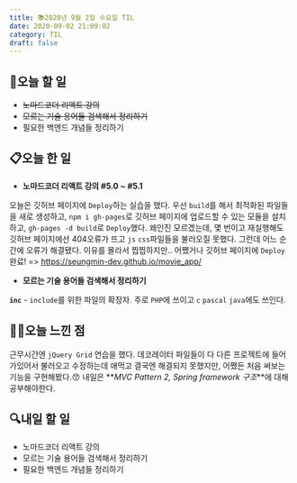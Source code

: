 ```yaml
---
title: 📚2020년 9월 2일 수요일 TIL
date: 2020-09-02 21:09:02
category: TIL
draft: false
---
```


## 🥅오늘 할 일

- ~~노마드코더 리액트 강의~~
- ~~모르는 기술 용어들 검색해서 정리하기~~
- 필요한 백엔드 개념들 정리하기

## 📋오늘 한 일

- **노마드코더 리액트 강의 #5.0 ~ #5.1**

오늘은 깃허브 페이지에 `Deploy`하는 실습을 했다. 우선 `build`를 해서 최적화된 파일들을 새로 생성하고, `npm i gh-pages`로 깃허브 페이지에 업로드할 수 있는 모듈을 설치하고, `gh-pages -d build`로 `Deploy`했다. 왜인진 모르겠는데, 몇 번이고 재실행해도 깃허브 페이지에선 404오류가 뜨고 `js` `css`파일들을 불러오질 못했다. 그런데 어느 순간에 오류가 해결됐다. 이유를 몰라서 찝찝하지만.. 어쨌거나 깃허브 페이지에 `Deploy` 완료! => https://seungmin-dev.github.io/movie_app/

- **모르는 기술 용어들 검색해서 정리하기**

**`inc`** - `include`를 위한 파일의 확장자. 주로 `PHP`에 쓰이고 `c` `pascal` `java`에도 쓰인다.

## ✍🏻오늘 느낀 점

근무시간엔 `jQuery Grid` 연습을 했다. 데코레이터 파일들이 다 다른 프로젝트에 들어가있어서 불러오고 수정하는데 애먹고 결국엔 해결되지 못했지만, 어쨌든 처음 써보는 기능을 구현해봤다.😙 내일은 **_MVC Pattern 2, Spring framework 구조_**에 대해 공부해야한다.

## :mag:내일 할 일

- 노마드코더 리액트 강의
- 모르는 기술 용어들 검색해서 정리하기
- 필요한 백엔드 개념들 정리하기
